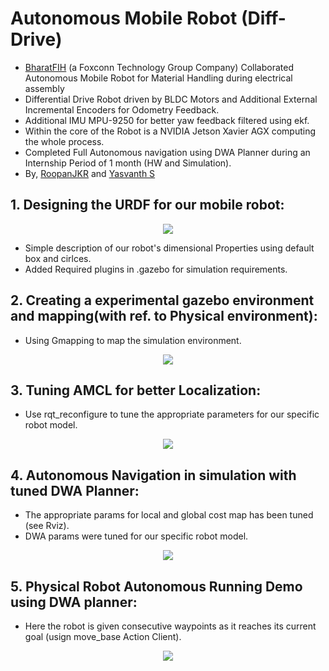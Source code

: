 # Autonomous Mobile Robot (Diff-Drive)
 - [BharatFIH](https://www.bharatfih.com/) (a Foxconn Technology Group Company) Collaborated Autonomous Mobile Robot for Material Handling during electrical assembly
 - Differential Drive Robot driven by BLDC Motors and Additional External Incremental Encoders for Odometry Feedback.
 - Additional IMU MPU-9250 for better yaw feedback filtered using ekf.
 - Within the core of the Robot is a NVIDIA Jetson Xavier AGX computing the whole process.
 - Completed Full Autonomous navigation using DWA Planner during an Internship Period of 1 month (HW and Simulation).
 - By, [RoopanJKR](https://github.com/RoopanJKR/) and [Yasvanth S](https://github.com/yasvanth-s)

## 1. Designing the URDF for our mobile robot:
<p align="center">
<img src="https://github.com/yasvanth-s/amr_diff_bfih/blob/master/assets/URDF.gif"
</p>
 
 - Simple description of our robot's dimensional Properties using default box and cirlces.
 - Added Required plugins in .gazebo for simulation requirements.
 
 ## 2. Creating a experimental gazebo environment and mapping(with ref. to Physical environment):
 
 - Using Gmapping to map the simulation environment.
<p align="center">
<img src="https://github.com/Yasvanth-S/amr_diff_bfih/blob/master/assets/Mapping.gif"
</p> 

## 3. Tuning AMCL for better Localization:
 - Use rqt_reconfigure to tune the appropriate parameters for our specific robot model.
<p align="center">
<img src="https://github.com/yasvanth-s/amr_diff_bfih/blob/master/assets/amcl.gif"
</p> 

## 4. Autonomous Navigation in simulation with tuned DWA Planner:
 - The appropriate params for local and global cost map has been tuned (see Rviz).
 - DWA params were tuned for our specific robot model.
 <p align="center">
<img src="https://github.com/yasvanth-s/amr_diff_bfih/blob/master/assets/a_nav.gif"
</p>

## 5. Physical Robot Autonomous Running Demo using DWA planner:
 - Here the robot is given consecutive waypoints as it reaches its current goal (usign move_base Action Client).
 <p align="center">
<img src="https://github.com/yasvanth-s/amr_diff_bfih/blob/master/assets/a_nav.gif"
</p>
